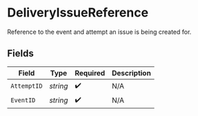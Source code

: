 # DeliveryIssueReference

Reference to the event and attempt an issue is being created for.


## Fields

| Field              | Type               | Required           | Description        |
| ------------------ | ------------------ | ------------------ | ------------------ |
| `AttemptID`        | *string*           | :heavy_check_mark: | N/A                |
| `EventID`          | *string*           | :heavy_check_mark: | N/A                |